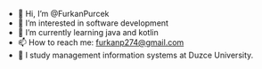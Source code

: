 - 👋 Hi, I’m @FurkanPurcek
- 👀 I’m interested in software development
- 🌱 I’m currently learning java and kotlin
- 📫 How to reach me: furkanp274@gmail.com
- 🏫  I study management information systems at Duzce University.

<!---
FurkanPurcek/FurkanPurcek is a ✨ special ✨ repository because its `README.md` (this file) appears on your GitHub profile.
You can click the Preview link to take a look at your changes.
--->
